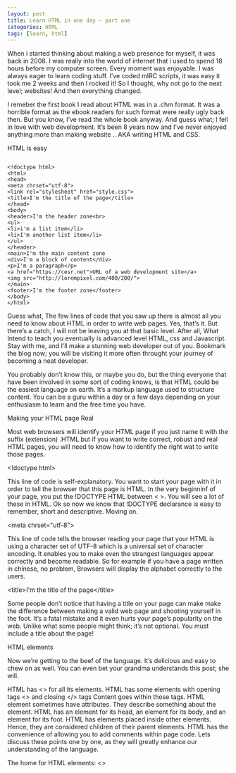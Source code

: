 ```yaml
---
layout: post
title: Learn HTML in one day – part one
categories: HTML
tags: [learn, html]
---
```


When i started thinking about making a web presence for myself, it was back in 2008. I was really into the world of internet that i used to spend 18 hours before my computer screen. Every moment was enjoyable. I was always eager to learn coding stuff. I’ve coded mIRC scripts, it was easy it took me 2 weeks and then I rocked it! So I thought, why not go to the next level; websites! And then everything changed.

I remeber the first book I read about HTML was in a .chm format. It was a horrible format as the ebook readers for such format were really ugly back then. But you know, I’ve read the whole book anyway. And guess what; I fell in love with web development. It’s been 8 years now and I’ve never enjoyed anything more than making website .. AKA writing HTML and CSS.

HTML is easy
<pre lang="no-highlight"><code>
&lt;!doctype html&gt;
&lt;html&gt;
&lt;head&gt;
&lt;meta chrset="utf-8"&gt;
&lt;link rel="stylesheet" href="style.css"&gt;
&lt;title&gt;I'm the title of the page&lt;/title&gt;
&lt;/head&gt;
&lt;body&gt;
&lt;header&gt;I'm the header zone&lt;br&gt;
&lt;ul&gt;
&lt;li&gt;i'm a list item&lt;/li&gt;
&lt;li&gt;I'm another list item&lt;/li&gt;
&lt;/ul&gt;
&lt;/header&gt;
&lt;main&gt;I'm the main content zone
&lt;div&gt;I'm a block of content&lt;/div&gt;
&lt;p&gt;I'm a paragraph&lt;/p&gt;
&lt;a href="https://cesr.net"&gt;URL of a web development site&lt;/a&gt;
&lt;img src="http://lorempixel.com/400/200/"&gt;
&lt;/main&gt;
&lt;footer&gt;I'm the footer zone&lt;/footer&gt;
&lt;/body&gt;
&lt;/html&gt;
</code></pre>
Guess what, The few lines of code that you saw up there is almost all you need to know about HTML in order to write web pages. Yes, that’s it. But there’s a catch, I will not be leaving you at that basic level. After all, What Intend to teach you eventually is advanced level HTML, css and Javascript. Stay with me, and I’ll make a stunning web developer out of you. Bookmark the blog now; you will be visiting it more often throught your journey of becoming a neat developer.

You probably don’t know this, or maybe you do, but the thing everyone that have been involved in some sort of coding knows, is that HTML could be the easiest language on earth. It’s a markup language used to structure content. You can be a guru within a day or a few days depending on your enthusiasm to learn and the free time you have.

Making your HTML page Real

Most web browsers will identify your HTML page if you just name it with the suffix (extension) .HTML but if you want to write correct, robust and real HTML pages, you will need to know how to identify the right wat to write those pages.

&lt;!doctype html&gt;

This line of code is self-explanatory. You want to start your page with it in order to tell the browser that this page is HTML. In the very beginninf of your page, you put the !DOCTYPE HTML between &lt; &gt;. You will see a lot of these in HTML. Ok so now we know that !DOCTYPE declarance is easy to remember, short and descriptive. Moving on.

&lt;meta chrset="utf-8"&gt;

This line of code tells the browser reading your page that your HTML is using a character set of UTF-8 which is a universal set of character encoding. It enables you to make even the strangest languages appear correctly and become readable. So for example if you have a page written in chinese, no problem, Browsers will display the alphabet correctly to the users.

&lt;title&gt;I'm the title of the page&lt;/title&gt;

Some people don’t notice that having a title on your page can make make the difference between making a valid web page and shooting yourself in the foot. It’s a fatal mistake and it even hurts your page’s popularity on the web. Unlike what some people might think; it’s not optional. You must include a title about the page!

HTML elements

Now we’re getting to the beef of the language. It’s delicious and easy to chew on as well. You can even bet your grandma understands this post; she will.

HTML has &lt;&gt; for all its elements.
HTML has some elements with opening tags &lt;&gt; and closing &lt;/&gt; tags
Content goes within those tags.
HTML element sometimes have attributes. They describe something about the element.
HTML has an element for its head, an element for its body, and an element for its foot.
HTML has elements placed inside other elements. Hence, they are considered children of their parent elements.
HTML has the convenience of allowing you to add comments within page code.
Lets discuss these points one by one, as they will greatly enhance our understanding of the language.

 

The home for HTML elements: &lt;&gt;

